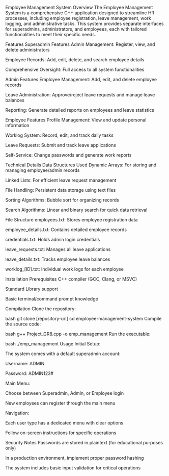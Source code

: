 Employee Management System
Overview
The Employee Management System is a comprehensive C++ application designed to streamline HR processes, including employee registration, leave management, work logging, and administrative tasks. This system provides separate interfaces for superadmins, administrators, and employees, each with tailored functionalities to meet their specific needs.

Features
Superadmin Features
Admin Management: Register, view, and delete administrators

Employee Records: Add, edit, delete, and search employee details

Comprehensive Oversight: Full access to all system functionalities

Admin Features
Employee Management: Add, edit, and delete employee records

Leave Administration: Approve/reject leave requests and manage leave balances

Reporting: Generate detailed reports on employees and leave statistics

Employee Features
Profile Management: View and update personal information

Worklog System: Record, edit, and track daily tasks

Leave Requests: Submit and track leave applications

Self-Service: Change passwords and generate work reports

Technical Details
Data Structures Used
Dynamic Arrays: For storing and managing employee/admin records

Linked Lists: For efficient leave request management

File Handling: Persistent data storage using text files

Sorting Algorithms: Bubble sort for organizing records

Search Algorithms: Linear and binary search for quick data retrieval

File Structure
employees.txt: Stores employee registration data

employee_details.txt: Contains detailed employee records

credentials.txt: Holds admin login credentials

leave_requests.txt: Manages all leave applications

leave_details.txt: Tracks employee leave balances

worklog_[ID].txt: Individual work logs for each employee

Installation
Prerequisites
C++ compiler (GCC, Clang, or MSVC)

Standard Library support

Basic terminal/command prompt knowledge

Compilation
Clone the repository:

bash
git clone [repository-url]
cd employee-management-system
Compile the source code:

bash
g++ Project_GR8.cpp -o emp_management
Run the executable:

bash
./emp_management
Usage
Initial Setup:

The system comes with a default superadmin account:

Username: ADMIN

Password: ADMIN123#

Main Menu:

Choose between Superadmin, Admin, or Employee login

New employees can register through the main menu

Navigation:

Each user type has a dedicated menu with clear options

Follow on-screen instructions for specific operations

Security Notes
Passwords are stored in plaintext (for educational purposes only)

In a production environment, implement proper password hashing

The system includes basic input validation for critical operations
